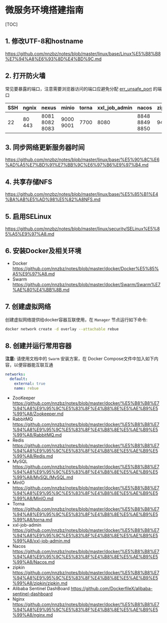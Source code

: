 # 微服务环境搭建指南

[TOC]

## 1. 修改UTF-8和hostname

<https://github.com/nnzbz/notes/blob/master/linux/base/Linux%E5%B8%B8%E7%94%A8%E6%93%8D%E4%BD%9C.md>

## 2. 打开防火墙

常见要暴露的端口，注意需要浏览器访问的端口应避免分配 [err_unsafe_port](err_unsafe_port.md) 的端口

| SSH  | ngnix     | nexus                | minio        | torna | xxl_job_admin | nacos                | zipkin |
| :--- | --------- | -------------------- | ------------ | ----- | ------------- | -------------------- | ------ |
| 22   | 80<br>443 | 8081<br>8082<br>8083 | 9000<br>9001 | 7700  | 8080          | 8848<br>8849<br>8850 | 9411   |

## 3. 同步网络更新服务器时间

<https://github.com/nnzbz/notes/blob/master/linux/base/%E5%90%8C%E6%AD%A5%E7%BD%91%E7%BB%9C%E6%97%B6%E9%97%B4.md>

## 4. 共享存储NFS
  
<https://github.com/nnzbz/notes/blob/master/linux/base/%E5%85%B1%E4%BA%AB%E5%AD%98%E5%82%A8NFS.md>

## 5. 启用SELinux

<https://github.com/nnzbz/notes/blob/master/linux/security/SELinux%E5%85%A5%E9%97%A8.md>

## 6. 安装Docker及相关环境

- Docker
  <https://github.com/nnzbz/notes/blob/master/docker/Docker%E5%85%A5%E9%97%A8.md>
- Swarm
  <https://github.com/nnzbz/notes/blob/master/docker/Swarm/Swarm%E7%AE%80%E4%BB%8B.md>

## 7. 创建虚拟网络

创建虚拟网络提供给docker容器互联使用，在 `Manager` 节点运行如下命令:

```sh
docker network create -d overlay --attachable rebue
```

## 8. 创建并运行常用容器

**注意:** 请使用文档中的 `Swarm` 安装方案，在 Docker Compose文件中加入如下内容，以便容器能互联互通

```yaml
networks:
  default:
    external: true
    name: rebue
```

- ZooKeeper
  <https://github.com/nnzbz/notes/blob/master/docker/%E5%B8%B8%E7%94%A8%E9%95%9C%E5%83%8F%E4%B8%8E%E5%AE%B9%E5%99%A8/Zookeeper.md>
- RabbitMQ
  <https://github.com/nnzbz/notes/blob/master/docker/%E5%B8%B8%E7%94%A8%E9%95%9C%E5%83%8F%E4%B8%8E%E5%AE%B9%E5%99%A8/RabbitMQ.md>
- Redis
  <https://github.com/nnzbz/notes/blob/master/docker/%E5%B8%B8%E7%94%A8%E9%95%9C%E5%83%8F%E4%B8%8E%E5%AE%B9%E5%99%A8/Redis.md>
- MySQL
  <https://github.com/nnzbz/notes/blob/master/docker/%E5%B8%B8%E7%94%A8%E9%95%9C%E5%83%8F%E4%B8%8E%E5%AE%B9%E5%99%A8/MySQL/MySQL.md>
- MinIO
  <https://github.com/nnzbz/notes/blob/master/docker/%E5%B8%B8%E7%94%A8%E9%95%9C%E5%83%8F%E4%B8%8E%E5%AE%B9%E5%99%A8/MinIO.md>
- Torna
  <https://github.com/nnzbz/notes/blob/master/docker/%E5%B8%B8%E7%94%A8%E9%95%9C%E5%83%8F%E4%B8%8E%E5%AE%B9%E5%99%A8/torna.md>
- xxl-job-admin
  <https://github.com/nnzbz/notes/blob/master/docker/%E5%B8%B8%E7%94%A8%E9%95%9C%E5%83%8F%E4%B8%8E%E5%AE%B9%E5%99%A8/xxl-job-admin.md>
- Nacos
  <https://github.com/nnzbz/notes/blob/master/docker/%E5%B8%B8%E7%94%A8%E9%95%9C%E5%83%8F%E4%B8%8E%E5%AE%B9%E5%99%A8/Nacos.md>
- zipkin
  <https://github.com/nnzbz/notes/blob/master/docker/%E5%B8%B8%E7%94%A8%E9%95%9C%E5%83%8F%E4%B8%8E%E5%AE%B9%E5%99%A8/zipkin/zipkin.md>
- Alibaba Sentinel DashBoard
  <https://github.com/DockerfileX/alibaba-sentinel-dashboard>
- Nginx
  <https://github.com/nnzbz/notes/blob/master/docker/%E5%B8%B8%E7%94%A8%E9%95%9C%E5%83%8F%E4%B8%8E%E5%AE%B9%E5%99%A8/nginx.md>
